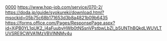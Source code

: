 [0000](https://doda.jp/guide/rireki/template/?msockid=05b75c68b171653d3b8a4821b09b6435)
https://www.hop-job.com/service/070-2/
https://doda.jp/guide/syokureki/download.html?msockid=05b75c68b171653d3b8a4821b09b6435
https://forms.office.com/Pages/ResponsePage.aspx?id=XjPB0YL1qUK2_l4aFuubyHWb0tNSsnVPstbwLbZl_b5UNThBQkdLWUVLTUVSRE9CWVA1MzVBVlNNMy4u
